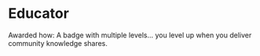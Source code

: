 # Educator

Awarded how: A badge with multiple levels... you level up when you deliver community knowledge shares.